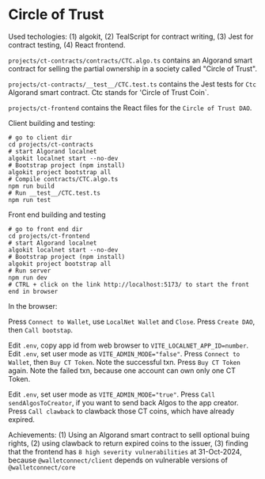 # Circle of Trust

Used techologies: (1) algokit, (2) TealScript for contract writing, (3) Jest for contract testing, (4) React frontend.

`projects/ct-contracts/contracts/CTC.algo.ts` contains an Algorand smart contract for selling the partial ownership in a society called "Circle of Trust".

`projects/ct-contracts/__test__/CTC.test.ts` contains the Jest tests for `Ctc` Algorand smart contract. Ctc stands for 'Circle of Trust Coin`.

`projects/ct-frontend` contains the React files for the `Circle of Trust DAO`.

Client building and testing:
```
# go to client dir
cd projects/ct-contracts
# start Algorand localnet
algokit localnet start --no-dev
# Bootstrap project (npm install)
algokit project bootstrap all
# Compile contracts/CTC.algo.ts
npm run build
# Run __test__/CTC.test.ts
npm run test
```

Front end building and testing
```
# go to front end dir
cd projects/ct-frontend
# start Algorand localnet
algokit localnet start --no-dev
# Bootstrap project (npm install)
algokit project bootstrap all
# Run server
npm run dev
# CTRL + click on the link http://localhost:5173/ to start the front end in browser
```

In the browser:

Press `Connect to Wallet`, use `LocalNet Wallet` and `Close`.
Press `Create DAO`, then `Call bootstap`.

Edit `.env`, copy app id from web browser to `VITE_LOCALNET_APP_ID=number`.
Edit `.env`, set user mode as `VITE_ADMIN_MODE="false"`.
Press `Connect to Wallet`, then `Buy CT Token`. Note the successful txn.
Press `Buy CT Token` again. Note the failed txn, because one account can own only one CT Token.

Edit `.env`, set user mode as `VITE_ADMIN_MODE="true"`.
Press `Call sendAlgosToCreator`, if you want to send back Algos to the app creator.
Press `Call clawback` to clawback those CT coins, which have already expired.

Achievements: (1) Using an Algorand smart contract to selll optional buing rights,
(2) using clawback to return expired coins to the issuer,
(3) finding that the frontend has `8 high severity vulnerabilities` at 31-Oct-2024, 
because `@walletconnect/client` depends on vulnerable versions of `@walletconnect/core`
